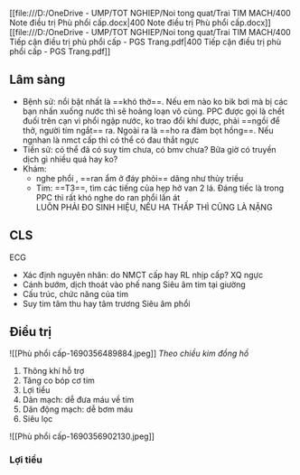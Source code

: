 [[file:///D:/OneDrive - UMP/TOT NGHIEP/Noi tong quat/Trai TIM MACH/400 Note điều trị Phù phổi cấp.docx|400 Note điều trị Phù phổi cấp.docx]]
[[file:///D:/OneDrive - UMP/TOT NGHIEP/Noi tong quat/Trai TIM MACH/400 Tiếp cận điều trị phù phổi cấp - PGS Trang.pdf|400 Tiếp cận điều trị phù phổi cấp - PGS Trang.pdf]]

## Lâm sàng
- Bệnh sử: nổi bật nhất là ==khó thở==. Nếu em nào ko bik bơi mà bị các bạn nhấn xuống nước thì sẽ hoảng loạn vô cùng. PPC được gọi là chết đuối trên cạn vì phổi ngập nước, ko trao đổi khí được, phải ==ngồi để thở, người tím ngắt== ra. Ngoài ra là ==ho ra đàm bọt hồng==. Nếu ngnhan là nmct cấp thì có thể có đau thắt ngực  
- Tiền sử: có thể đã có suy tim chưa, có bmv chưa? Bữa giờ có truyền dịch gì nhiều quá hay ko?  
- Khám:
	- nghe phổi , ==ran ẩm ở đáy phỏi== dâng như thủy triều  
	- Tim: ==T3==, tìm các tiếng của hẹp hở van 2 lá. Đáng tiếc là trong PPC thì rất khó nghe do ran phổi lấn át  
LUÔN PHẢI ĐO SINH HIỆU, NẾU HA THẤP THÌ CŨNG LÀ NẶNG

## CLS
ECG
- Xác định nguyên nhân: do NMCT cấp hay RL nhịp cấp?
XQ ngực
- Cánh bướm, dịch thoát vào phế nang
Siêu âm tim tại giường
- Cấu trúc, chức năng của tim
- Suy tim tâm thu hay tâm trương 
Siêu âm phổi
## Điều trị
![[Phù phổi cấp-1690356489884.jpeg]]
*Theo chiều kim đồng hồ*
1. Thông khí hỗ trợ
2. Tăng co bóp cơ tim
3. Lợi tiểu
4. Dãn mạch: dễ đưa máu về tim
5. Dãn động mạch: dễ bơm máu
6. Siêu lọc

![[Phù phổi cấp-1690356902130.jpeg]]

### Lợi tiểu
